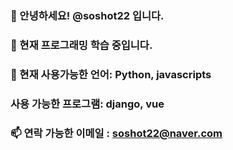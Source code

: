 ### 👋 안녕하세요! @soshot22 입니다.
### 🌱 현재 프로그래밍 학습 중입니다.
### 👀 현재 사용가능한 언어: Python, javascripts
###     사용 가능한 프로그램: django, vue
### 📫 연락 가능한 이메일 : soshot22@naver.com
